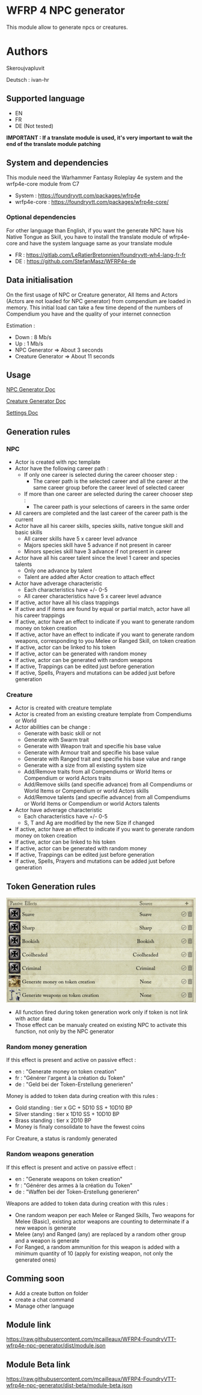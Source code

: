 # WFRP 4 NPC generator

This module allow to generate npcs or creatures.

# Authors

Skeroujvapluvit

Deutsch : ivan-hr

## Supported language

- EN
- FR
- DE (Not tested)

**IMPORTANT : If a translate module is used, it's very important to wait the end of the translate module patching**

## System and dependencies

This module need the Warhammer Fantasy Roleplay 4e system and the wrfp4e-core module from C7

- System : https://foundryvtt.com/packages/wfrp4e
- wrfp4e-core : https://foundryvtt.com/packages/wfrp4e-core/

### Optional dependencies

For other language than English, if you want the generate NPC have his Native Tongue as Skill, you have to install the
translate module of wfrp4e-core and have the system language same as your translate module

- FR : https://gitlab.com/LeRatierBretonnien/foundryvtt-wh4-lang-fr-fr
- DE : https://github.com/StefanMasz/WFRP4e-de

## Data initialisation

On the first usage of NPC or Creature generator, All Items and Actors (Actors are not loaded for NPC generator) from
compendium are loaded in memory. This initial load can take a few time depend of the numbers of Compendium you have and
the quality of your internet connection

Estimation :

- Down : 8 Mb/s
- Up : 1 Mb/s
- NPC Generator => About 3 seconds
- Creature Generator => About 11 seconds

## Usage

[NPC Generator Doc](USAGE-NPC.md)

[Creature Generator Doc](USAGE-CREATURE.md)

[Settings Doc](USAGE-SETTINGS.md)

## Generation rules

### NPC

- Actor is created with npc template
- Actor have the following career path :
  - If only one career is selected during the career chooser step :
    - The career path is the selected career and all the career at the same career group before the career level of
      selected career
  - If more than one career are selected during the career chooser step :
    - The career path is your selections of careers in the same order
- All careers are completed and the last career of the career path is the current
- Actor have all his career skills, species skills, native tongue skill and basic skills
  - All career skills have 5 x career level advance
  - Majors species skill have 5 advance if not present in career
  - Minors species skill have 3 advance if not present in career
- Actor have all his career talent since the level 1 career and species talents
  - Only one advance by talent
  - Talent are added after Actor creation to attach effect
- Actor have adverage characteristic
  - Each characteristics have +/- 0-5
  - All career characteristics have 5 x career level advance
- If active, actor have all his class trappings
- If active and if items are found by equal or partial match, actor have all his career trappings
- If active, actor have an effect to indicate if you want to generate random money on token creation
- If active, actor have an effect to indicate if you want to generate random weapons, corresponding to you Melee or
  Ranged Skill, on token creation
- If active, actor can be linked to his token
- If active, actor can be generated with random money
- If active, actor can be generated with random weapons
- If active, Trappings can be edited just before generation
- If active, Spells, Prayers and mutations can be added just before generation

### Creature

- Actor is created with creature template
- Actor is created from an existing creature template from Compendiums or World
- Actor abilities can be change :
  - Generate with basic skill or not
  - Generate with Swarm trait
  - Generate with Weapon trait and specifie his base value
  - Generate with Armour trait and specifie his base value
  - Generate with Ranged trait and specifie his base value and range
  - Generate with a size from all existing system size
  - Add/Remove traits from all Compendiums or World Items or Compendium or world Actors traits
  - Add/Remove skills (and specifie advance) from all Compendiums or World Items or Compendium or world Actors skills
  - Add/Remove talents (and specifie advance) from all Compendiums or World Items or Compendium or world Actors talents
- Actor have adverage characteristic
  - Each characteristics have +/- 0-5
  - S, T and Ag are modified by the new Size if changed
- If active, actor have an effect to indicate if you want to generate random money on token creation
- If active, actor can be linked to his token
- If active, actor can be generated with random money
- If active, Trappings can be edited just before generation
- If active, Spells, Prayers and mutations can be added just before generation

## Token Generation rules

![Effects](media/wfrp4e-npc-gen-effects.png)

- All function fired during token generation work only if token is not link with actor data
- Those effect can be manualy created on existing NPC to activate this function, not only by the NPC generator

### Random money generation

If this effect is present and active on passive effect :

- en : "Generate money on token creation"
- fr : "Générer l'argent à la création du Token"
- de : "Geld bei der Token-Erstellung generieren"

Money is added to token data during creation with this rules :

- Gold standing : tier x GC + 5D10 SS + 10D10 BP
- Silver standing : tier x 1D10 SS + 10D10 BP
- Brass standing : tier x 2D10 BP
- Money is finaly consolidate to have the fewest coins

For Creature, a status is randomly generated

### Random weapons generation

If this effect is present and active on passive effect :

- en : "Generate weapons on token creation"
- fr : "Générer des armes à la création du Token"
- de : "Waffen bei der Token-Erstellung generieren"

Weapons are added to token data during creation with this rules :

- One random weapon per each Melee or Ranged Skills, Two weapons for Melee (Basic), existing actor weapons are counting to determinate if a new weapon is generate
- Melee (any) and Ranged (any) are replaced by a random other group and a weapon is generate
- For Ranged, a random ammunition for this weapon is added with a minimum quantity of 10 (apply for existing weapon, not only the generated ones)

## Comming soon

- Add a create button on folder
- create a chat command
- Manage other language

## Module link

https://raw.githubusercontent.com/mcailleaux/WFRP4-FoundryVTT-wfrp4e-npc-generator/dist/module.json

## Module Beta link

https://raw.githubusercontent.com/mcailleaux/WFRP4-FoundryVTT-wfrp4e-npc-generator/dist-beta/module-beta.json
